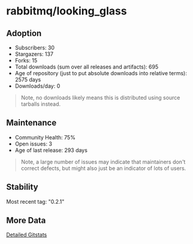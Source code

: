 # rabbitmq/looking_glass

## Adoption

- Subscribers: 30
- Stargazers: 137
- Forks: 15
- Total downloads (sum over all releases and artifacts): 695
- Age of repository (just to put absolute downloads into relative terms): 2575 days
- Downloads/day: 0

> Note, no downloads likely means this is distributed using source tarballs instead.

## Maintenance

- Community Health: 75%
- Open issues: 3
- Age of last release: 293 days

> Note, a large number of issues may indicate that maintainers don't correct defects, but might also
> just be an indicator of lots of users.

## Stability

Most recent tag: "0.2.1"

## More Data

[Detailed Gitstats](/bazel-catalog/gitstats/rabbitmq/looking_glass)

